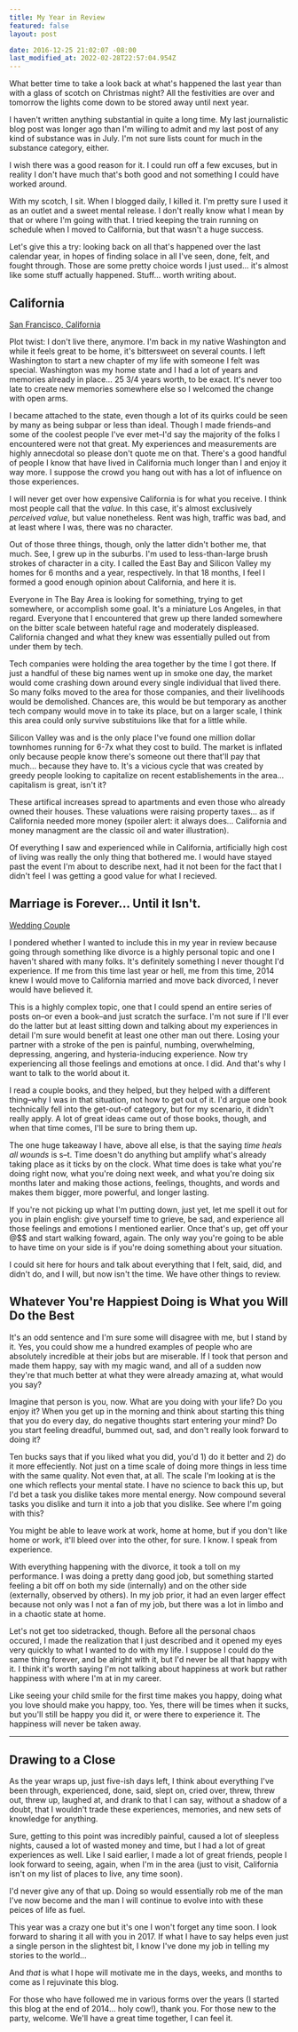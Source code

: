```yaml
---
title: My Year in Review
featured: false
layout: post

date: 2016-12-25 21:02:07 -08:00
last_modified_at: 2022-02-28T22:57:04.954Z
---
```


What better time to take a look back at what's happened the last year than with a glass of scotch on Christmas night? All the festivities are over and tomorrow the lights come down to be stored away until next year.

I haven't written anything substantial in quite a long time. My last journalistic blog post was longer ago than I'm willing to admit and my last post of any kind of substance was in July. I'm not sure lists count for much in the substance category, either.

I wish there was a good reason for it. I could run off a few excuses, but in reality I don't have much that's both good and not something I could have worked around.

With my scotch, I sit. When I blogged daily, I killed it. I'm pretty sure I used it as an outlet and a sweet mental release. I don't really know what I mean by that or where I'm going with that. I tried keeping the train running on schedule when I moved to California, but that wasn't a huge success.

Let's give this a try: looking back on all that's happened over the last calendar year, in hopes of finding solace in all I've seen, done, felt, and fought through. Those are some pretty choice words I just used… it's almost like some stuff actually happened. Stuff… worth writing about.

## California

[San Francisco, California](https://johnathan.org/wp-content/uploads/2016/12/san-francisco-city.jpg?resize=525%2C296&ssl=1)

Plot twist: I don't live there, anymore. I'm back in my native Washington and while it feels great to be home, it's bittersweet on several counts. I left Washington to start a new chapter of my life with someone I felt was special. Washington was my home state and I had a lot of years and memories already in place… 25 3/4 years worth, to be exact. It's never too late to create new memories somewhere else so I welcomed the change with open arms.

I became attached to the state, even though a lot of its quirks could be seen by many as being subpar or less than ideal. Though I made friends–and some of the coolest people I've ever met–I'd say the majority of the folks I encountered were not that great. My experiences and measurements are highly annecdotal so please don't quote me on that. There's a good handful of people I know that have lived in California much longer than I and enjoy it way more. I suppose the crowd you hang out with has a lot of influence on those experiences.

I will never get over how expensive California is for what you receive. I think most people call that the _value_. In this case, it's almost exclusively _perceived value_, but value nonetheless. Rent was high, traffic was bad, and at least where I was, there was no character.

Out of those three things, though, only the latter didn't bother me, that much. See, I grew up in the suburbs. I'm used to less-than-large brush strokes of character in a city. I called the East Bay and Silicon Valley my homes for 6 months and a year, respectively. In that 18 months, I feel I formed a good enough opinion about California, and here it is.

Everyone in The Bay Area is looking for something, trying to get somewhere, or accomplish some goal. It's a miniature Los Angeles, in that regard. Everyone that I encountered that grew up there landed somewhere on the bitter scale between hateful rage and moderately displeased. California changed and what they knew was essentially pulled out from under them by tech.

Tech companies were holding the area together by the time I got there. If just a handful of these big names went up in smoke one day, the market would come crashing down around every single individual that lived there. So many folks moved to the area for those companies, and their livelihoods would be demolished. Chances are, this would be but temporary as another tech company would move in to take its place, but on a larger scale, I think this area could only survive substituions like that for a little while.

Silicon Valley was and is the only place I've found one million dollar townhomes running for 6-7x what they cost to build. The market is inflated only because people know there's someone out there that'll pay that much… because they have to. It's a vicious cycle that was created by greedy people looking to capitalize on recent establishements in the area… capitalism is great, isn't it?

These artifical increases spread to apartments and even those who already owned their houses. These valuations were raising property taxes… as if California needed more money (spoiler alert: it always does… California and money managment are the classic oil and water illustration).

Of everything I saw and experienced while in California, artificially high cost of living was really the only thing that bothered me. I would have stayed past the event I'm about to describe next, had it not been for the fact that I didn't feel I was getting a good value for what I recieved.

## Marriage is Forever… Until it Isn't.

[Wedding Couple](/assets/images/2016/12/wedding-couple-stream.jpg?resize=525%2C349&ssl=1)

I pondered whether I wanted to include this in my year in review because going through something like divorce is a highly personal topic and one I haven't shared with many folks. It's definitely something I never thought I'd experience. If me from this time last year or hell, me from this time, 2014 knew I would move to California married and move back divorced, I never would have believed it.

This is a highly complex topic, one that I could spend an entire series of posts on–or even a book–and just scratch the surface. I'm not sure if I'll ever do the latter but at least sitting down and talking about my experiences in detail I'm sure would benefit at least one other man out there. Losing your partner with a stroke of the pen is painful, numbing, overwhelming, depressing, angering, and hysteria-inducing experience. Now try experiencing all those feelings and emotions at once. I did. And that's why I want to talk to the world about it.

I read a couple books, and they helped, but they helped with a different thing–why I was in that situation, not how to get out of it. I'd argue one book technically fell into the get-out-of category, but for my scenario, it didn't really apply. A lot of great ideas came out of those books, though, and when that time comes, I'll be sure to bring them up.

The one huge takeaway I have, above all else, is that the saying _time heals all wounds_ is s–t. Time doesn't do anything but amplify what's already taking place as it ticks by on the clock. What time does is take what you're doing right now, what you're doing next week, and what you're doing six months later and making those actions, feelings, thoughts, and words and makes them bigger, more powerful, and longer lasting.

If you're not picking up what I'm putting down, just yet, let me spell it out for you in plain english: give yourself time to grieve, be sad, and experience all those feelings and emotions I mentioned earlier. Once that's up, get off your @$$ and start walking foward, again. The only way you're going to be able to have time on your side is if you're doing something about your situation.

I could sit here for hours and talk about everything that I felt, said, did, and didn't do, and I will, but now isn't the time. We have other things to review.

## Whatever You're Happiest Doing is What you Will Do the Best

It's an odd sentence and I'm sure some will disagree with me, but I stand by it. Yes, you could show me a hundred examples of people who are absolutely incredible at their jobs but are miserable. If I took that person and made them happy, say with my magic wand, and all of a sudden now they're that much better at what they were already amazing at, what would you say?

Imagine that person is you, now. What are you doing with your life? Do you enjoy it? When you get up in the morning and think about starting this thing that you do every day, do negative thoughts start entering your mind? Do you start feeling dreadful, bummed out, sad, and don't really look forward to doing it?

Ten bucks says that if you liked what you did, you'd 1) do it better and 2) do it more effeciently. Not just on a time scale of doing more things in less time with the same quality. Not even that, at all. The scale I'm looking at is the one which reflects your mental state. I have no science to back this up, but I'd bet a task you dislike takes more mental energy. Now compound several tasks you dislike and turn it into a job that you dislike. See where I'm going with this?

You might be able to leave work at work, home at home, but if you don't like home or work, it'll bleed over into the other, for sure. I know. I speak from experience.

With everything happening with the divorce, it took a toll on my performance. I was doing a pretty dang good job, but something started feeling a bit off on both my side (internally) and on the other side (externally, observed by others). In my job prior, it had an even larger effect because not only was I not a fan of my job, but there was a lot in limbo and in a chaotic state at home.

Let's not get too sidetracked, though. Before all the personal chaos occured, I made the realization that I just described and it opened my eyes very quickly to what I wanted to do with my life. I suppose I could do the same thing forever, and be alright with it, but I'd never be all that happy with it. I think it's worth saying I'm not talking about happiness at work but rather happiness with where I'm at in my career.

Like seeing your child smile for the first time makes you happy, doing what you love should make you happy, too. Yes, there will be times when it sucks, but you'll still be happy you did it, or were there to experience it. The happiness will never be taken away.

* * *

## Drawing to a Close

As the year wraps up, just five-ish days left, I think about everything I've been through, experienced, done, said, slept on, cried over, threw, threw out, threw up, laughed at, and drank to that I can say, without a shadow of a doubt, that I wouldn't trade these experiences, memories, and new sets of knowledge for anything.

Sure, getting to this point was incredibly painful, caused a lot of sleepless nights, caused a lot of wasted money and time, but I had a lot of great experiences as well. Like I said earlier, I made a lot of great friends, people I look forward to seeing, again, when I'm in the area (just to visit, California isn't on my list of places to live, any time soon).

I'd never give any of that up. Doing so would essentially rob me of the man I've now become and the man I will continue to evolve into with these peices of life as fuel.

This year was a crazy one but it's one I won't forget any time soon. I look forward to sharing it all with you in 2017. If what I have to say helps even just a single person in the slightest bit, I know I've done my job in telling my stories to the world…

And _that_ is what I hope will motivate me in the days, weeks, and months to come as I rejuvinate this blog.

For those who have followed me in various forms over the years (I started this blog at the end of 2014… holy cow!), thank you. For those new to the party, welcome. We'll have a great time together, I can feel it.


